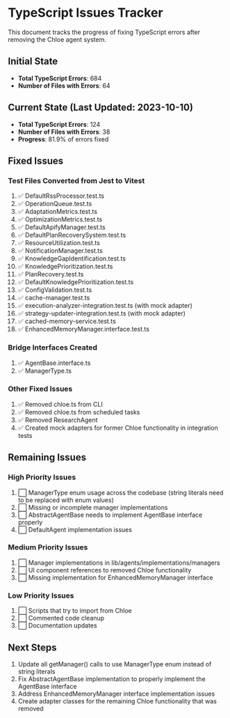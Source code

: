 # TypeScript Issues Tracker

This document tracks the progress of fixing TypeScript errors after removing the Chloe agent system.

## Initial State

- **Total TypeScript Errors**: 684
- **Number of Files with Errors**: 64

## Current State (Last Updated: 2023-10-10)

- **Total TypeScript Errors**: 124
- **Number of Files with Errors**: 38
- **Progress**: 81.9% of errors fixed

## Fixed Issues

### Test Files Converted from Jest to Vitest

1. ✅ DefaultRssProcessor.test.ts
2. ✅ OperationQueue.test.ts
3. ✅ AdaptationMetrics.test.ts
4. ✅ OptimizationMetrics.test.ts
5. ✅ DefaultApifyManager.test.ts
6. ✅ DefaultPlanRecoverySystem.test.ts
7. ✅ ResourceUtilization.test.ts
8. ✅ NotificationManager.test.ts
9. ✅ KnowledgeGapIdentification.test.ts
10. ✅ KnowledgePrioritization.test.ts
11. ✅ PlanRecovery.test.ts
12. ✅ DefaultKnowledgePrioritization.test.ts
13. ✅ ConfigValidation.test.ts
14. ✅ cache-manager.test.ts
15. ✅ execution-analyzer-integration.test.ts (with mock adapter)
16. ✅ strategy-updater-integration.test.ts (with mock adapter)
17. ✅ cached-memory-service.test.ts
18. ✅ EnhancedMemoryManager.interface.test.ts

### Bridge Interfaces Created

1. ✅ AgentBase.interface.ts
2. ✅ ManagerType.ts

### Other Fixed Issues

1. ✅ Removed chloe.ts from CLI
2. ✅ Removed chloe.ts from scheduled tasks
3. ✅ Removed ResearchAgent
4. ✅ Created mock adapters for former Chloe functionality in integration tests

## Remaining Issues

### High Priority Issues

1. ⬜ ManagerType enum usage across the codebase (string literals need to be replaced with enum values)
2. ⬜ Missing or incomplete manager implementations
3. ⬜ AbstractAgentBase needs to implement AgentBase interface properly
4. ⬜ DefaultAgent implementation issues

### Medium Priority Issues

1. ⬜ Manager implementations in lib/agents/implementations/managers
2. ⬜ UI component references to removed Chloe functionality
3. ⬜ Missing implementation for EnhancedMemoryManager interface

### Low Priority Issues

1. ⬜ Scripts that try to import from Chloe
2. ⬜ Commented code cleanup
3. ⬜ Documentation updates

## Next Steps

1. Update all getManager() calls to use ManagerType enum instead of string literals
2. Fix AbstractAgentBase implementation to properly implement the AgentBase interface
3. Address EnhancedMemoryManager interface implementation issues
4. Create adapter classes for the remaining Chloe functionality that was removed
